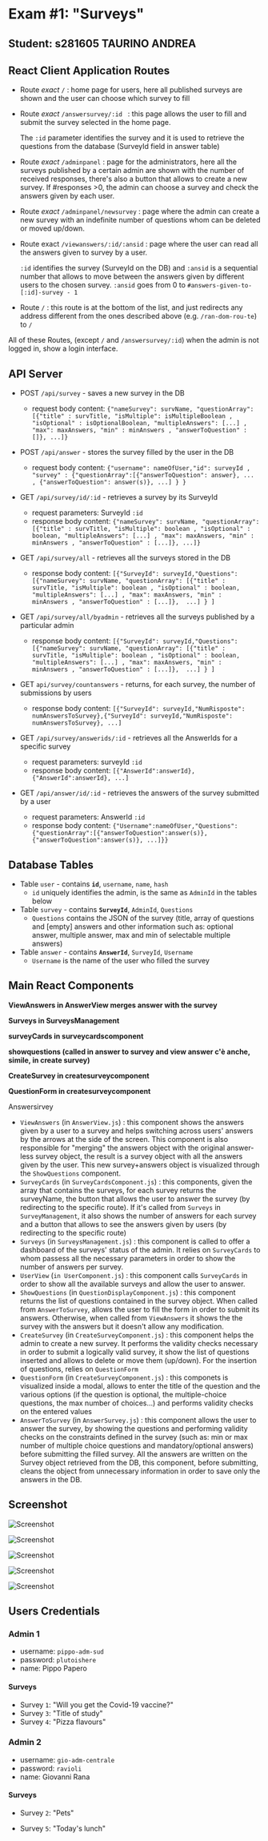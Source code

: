 # Exam #1: "Surveys"

## Student: s281605 TAURINO ANDREA 

## React Client Application Routes

- Route _exact_ `/` : home page for users, here all published surveys are shown and the user can choose which survey to fill

- Route _exact_ `/answersurvey/:id ` : this page allows the user to fill and submit the survey selected in the home page.

  The `:id` parameter identifies the survey and it is used to retrieve the questions from the database (SurveyId field in answer table) 

- Route _exact_ `/adminpanel` : page for the administrators, here all the surveys published by a certain admin are shown with the number of received responses, there's also a button that allows to create a new survey. If #responses >0, the admin can choose a survey and check the answers given by each user.

- Route _exact_ `/adminpanel/newsurvey` : page where the admin can create a new survey with an indefinite number of questions whom can be deleted or moved up/down.

- Route exact `/viewanswers/:id/:ansid` : page where the user can read all the answers given to survey by a user.

  `:id` identifies the survey (SurveyId on the DB) and `:ansid` is a sequential number that allows to move between the answers given by different users to the chosen survey. `:ansid` goes from 0 to `#answers-given-to-[:id]-survey - 1`

- Route `/` : this route is at the bottom of the list, and just redirects any address different from the ones described above (e.g. `/ran-dom-rou-te`) to `/`

All of these Routes, (except `/` and `/answersurvey/:id`) when the admin is not logged in, show a login interface.

## API Server

- POST `/api/survey` - saves a new survey in the DB
  - request body content: `{"nameSurvey": survName, "questionArray": [{"title" : survTitle, "isMultiple": isMultipleBoolean , "isOptional" : isOptionalBoolean, "multipleAnswers": [...] , "max": maxAnswers, "min" : minAnswers , "answerToQuestion" : []}, ...]}`
  
- POST `/api/answer` - stores the survey filled by the user in the DB

  - request body content: `{"username": nameOfUser,"id": surveyId , "survey" : {"questionArray":[{"answerToQuestion": answer}, ... , {"answerToQuestion": answer(s)}, ...] } }`

- GET `/api/survey/id/:id` - retrieves a survey by its SurveyId 

  - request parameters: SurveyId `:id`
  - response body content:  `{"nameSurvey": survName, "questionArray": [{"title" : survTitle, "isMultiple": boolean , "isOptional" : boolean, "multipleAnswers": [...] , "max": maxAnswers, "min" : minAnswers , "answerToQuestion" : [...]}, ...]}`

- GET `/api/survey/all` - retrieves all the surveys stored in the DB

  - response body content:  `[{"SurveyId": surveyId,"Questions":[{"nameSurvey": survName, "questionArray": [{"title" : survTitle, "isMultiple": boolean , "isOptional" : boolean, "multipleAnswers": [...] , "max": maxAnswers, "min" : minAnswers , "answerToQuestion" : [...]},  ...] } ]`

- GET `/api/survey/all/byadmin` - retrieves all the surveys published by a particular admin

  - response body content:  `[{"SurveyId": surveyId,"Questions":[{"nameSurvey": survName, "questionArray": [{"title" : survTitle, "isMultiple": boolean , "isOptional" : boolean, "multipleAnswers": [...] , "max": maxAnswers, "min" : minAnswers , "answerToQuestion" : [...]},  ...] } ]`

- GET `api/survey/countanswers` - returns, for each survey, the number of submissions by users 

  - response body content: `[{"SurveyId": surveyId,"NumRisposte": numAnswersToSurvey},{"SurveyId": surveyId,"NumRisposte": numAnswersToSurvey}, ...]`

- GET `/api/survey/answerids/:id` - retrieves all the AnswerIds for a specific survey 

  - request parameters: surveyId `:id`
  - response body content:  `[{"AnswerId":answerId},{"AnswerId":answerId}, ...]`

- GET `/api/answer/id/:id`  - retrieves the answers of the survey submitted by a user

  - request parameters: AnswerId `:id`
  - response body content:  `{"Username":nameOfUser,"Questions":{"questionArray":[{"answerToQuestion":answer(s)},{"answerToQuestion":answer(s)}, ...]}}`

  

## Database Tables

- Table `user` - contains **`id`**, `username`, `name`, `hash`
  - `id` uniquely identifies the admin, is the same as `AdminId` in the tables below
- Table `survey` - contains **`SurveyId`**, `AdminId`, `Questions`
  - `Questions` contains the JSON of the survey (title, array of questions and [empty] answers and other information such as: optional answer, multiple answer, max and min of selectable multiple answers)
- Table `answer` - contains **`AnswerId`**, `SurveyId`, `Username`
  - `Username` is the name of the user who filled the survey

## Main React Components

**ViewAnswers in AnswerView merges answer with the survey** 



**Surveys in SurveysManagement**

**surveyCards in surveycardscomponent**

**showquestions (called in answer to survey and view answer  c'è anche, simile, in create survey)**

**CreateSurvey in createsurveycomponent**

**QuestionForm in createsurveycomponent**

Answersirvey

- `ViewAnswers` (in `AnswerView.js`) : this component shows the answers given by a user to a survey and helps switching across users' answers by the arrows at the side of the screen. 
  This component is also responsible for "merging" the answers object with the original answer-less survey object, the result is a survey object with all the answers given by the user.
  This new survey+answers object is visualized through the `ShowQuestions` component.
- `SurveyCards` (in `SurveyCardsComponent.js`) : this components, given the array that contains the surveys, for each survey returns the surveyName, the button that allows the user to answer the survey (by redirecting to the specific route).
  If it's called from `Surveys` in `SurveyManagement`, it also shows the number of answers for each survey and a button that allows to see the answers given by users (by redirecting to the specific route)
- `Surveys` (in `SurveysManagement.js`) : this component is called to offer a dashboard of the surveys' status of the admin. It relies on `SurveyCards` to whom passess all the necessary parameters in order to show the number of answers per survey. 
- `UserView` (`in UserComponent.js`) : this component calls `SurveyCards` in order to show all the available surveys and allow the user to answer.
- `ShowQuestions` (in `QuestionDisplayComponent.js`) : this component returns the list of questions contained in the survey object. When called from `AnswerToSurvey`, allows the user to fill the form in order to submit its answers. Otherwise, when called from `ViewAnswers` it shows the the survey with the answers but it doesn't allow any modification.
- `CreateSurvey` (in `CreateSurveyComponent.js`) : this component helps the admin to create a new survey. It performs the validity checks necessary in order to submit a logically valid survey, it show the list of questions inserted and allows to delete or move them (up/down). For the insertion of questions, relies on `QuestionForm`
- `QuestionForm` (in `CreateSurveyComponent.js`) : this componets is visualized inside a modal, allows to enter the title of the question and the various options (if the question is optional, the multiple-choice questions, the max number of choices...) and performs validity checks on the entered values
- `AnswerToSurvey` (in `AnswerSurvey.js`) : this component allows the user to answer the survey, by showing the questions and performing validity checks on the constraints defined in the survey (such as: min or max number of multiple choice questions and mandatory/optional answers) before submitting the filled survey. All the answers are written on the Survey object retrieved from the DB, this component, before submitting, cleans the object from unnecessary information in order to save only the answers in the DB.

## Screenshot

![Screenshot](./img/user-home.png)

![Screenshot](./img/answer-survey.png)

![Screenshot](./img/admin-view.png)

![Screenshot](./img/add-survey.png)

![Screenshot](./img/answers-view.png)

## Users Credentials

### Admin 1
- username: `pippo-adm-sud`
- password: `plutoishere`
- name: Pippo Papero 

#### Surveys
- Survey `1`: "Will you get the Covid-19 vaccine?"
- Survey `3`: "Title of study"
- Survey `4`: "Pizza flavours"

### Admin 2
- username: `gio-adm-centrale`
- password: `ravioli`
- name: Giovanni Rana 

#### Surveys
- Survey `2`: "Pets"

- Survey `5`: "Today's lunch"

### 
